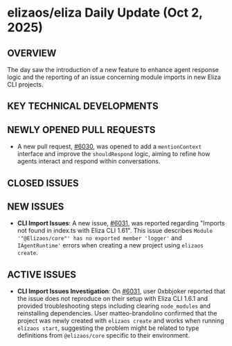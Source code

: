 # elizaos/eliza Daily Update (Oct 2, 2025)
## OVERVIEW 
The day saw the introduction of a new feature to enhance agent response logic and the reporting of an issue concerning module imports in new Eliza CLI projects.

## KEY TECHNICAL DEVELOPMENTS

## NEWLY OPENED PULL REQUESTS
- A new pull request, [#6030](https://github.com/elizaos/eliza/pull/6030), was opened to add a `mentionContext` interface and improve the `shouldRespond` logic, aiming to refine how agents interact and respond within conversations.

## CLOSED ISSUES

## NEW ISSUES
- **CLI Import Issues**: A new issue, [#6031](https://github.com/elizaos/eliza/issues/6031), was reported regarding "Imports not found in index.ts with Eliza CLI 1.61". This issue describes `Module '"@Elizaos/core"' has no exported member 'logger'` and `IAgentRuntime'` errors when creating a new project using `elizaos create`.

## ACTIVE ISSUES
- **CLI Import Issues Investigation**: On [#6031](https://github.com/elizaos/eliza/issues/6031), user 0xbbjoker reported that the issue does not reproduce on their setup with Eliza CLI 1.6.1 and provided troubleshooting steps including clearing `node_modules` and reinstalling dependencies. User matteo-brandolino confirmed that the project was newly created with `elizaos create` and works when running `elizaos start`, suggesting the problem might be related to type definitions from `@elizaos/core` specific to their environment.